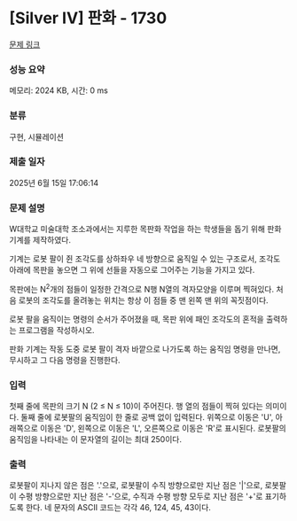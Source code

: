 # [Silver IV] 판화 - 1730 

[문제 링크](https://www.acmicpc.net/problem/1730) 

### 성능 요약

메모리: 2024 KB, 시간: 0 ms

### 분류

구현, 시뮬레이션

### 제출 일자

2025년 6월 15일 17:06:14

### 문제 설명

<p>W대학교 미술대학 조소과에서는 지루한 목판화 작업을 하는 학생들을 돕기 위해 판화 기계를 제작하였다.</p>

<p>기계는 로봇 팔이 쥔 조각도를 상하좌우 네 방향으로 움직일 수 있는 구조로서, 조각도 아래에 목판을 놓으면 그 위에 선들을 자동으로 그어주는 기능을 가지고 있다.</p>

<p>목판에는 N<sup>2</sup>개의 점들이 일정한 간격으로 N행 N열의 격자모양을 이루며 찍혀있다. 처음 로봇의 조각도를 올려놓는 위치는 항상 이 점들 중 맨 왼쪽 맨 위의 꼭짓점이다.</p>

<p>로봇 팔을 움직이는 명령의 순서가 주어졌을 때, 목판 위에 패인 조각도의 혼적을 출력하는 프로그램을 작성하시오.</p>

<p>판화 기계는 작동 도중 로봇 팔이 격자 바깥으로 나가도록 하는 움직임 명령을 만나면, 무시하고 그 다음 명령을 진행한다.</p>

### 입력 

 <p>첫째 줄에 목판의 크기 N (2 ≤ N ≤ 10)이 주어진다. 행 열의 점들이 찍혀 있다는 의미이다. 둘째 줄에 로봇팔의 움직임이 한 줄로 공백 없이 입력된다. 위쪽으로 이동은 'U', 아래쪽으로 이동은 'D', 왼쪽으로 이동은 'L', 오른쪽으로 이동은 'R'로 표시된다. 로봇팔의 움직임을 나타내는 이 문자열의 길이는 최대 250이다.</p>

### 출력 

 <p>로봇팔이 지나지 않은 점은 '.'으로, 로봇팔이 수직 방향으로만 지난 점은 '|'으로, 로봇팔이 수평 방향으로만 지난 점은 '-'으로, 수직과 수평 방향 모두로 지난 점은 '+'로 표기하도록 한다. 네 문자의 ASCII 코드는 각각 46, 124, 45, 43이다.</p>

